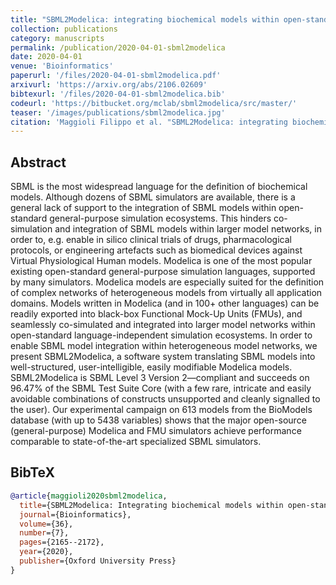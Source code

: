 ```yaml
---
title: "SBML2Modelica: integrating biochemical models within open-standard simulation ecosystems"
collection: publications
category: manuscripts
permalink: /publication/2020-04-01-sbml2modelica
date: 2020-04-01
venue: 'Bioinformatics'
paperurl: '/files/2020-04-01-sbml2modelica.pdf'
arxivurl: 'https://arxiv.org/abs/2106.02609'
bibtexurl: '/files/2020-04-01-sbml2modelica.bib'
codeurl: 'https://bitbucket.org/mclab/sbml2modelica/src/master/'
teaser: '/images/publications/sbml2modelica.jpg'
citation: 'Maggioli Filippo et al. "SBML2Modelica: integrating biochemical models within open-standard simulation ecosystems." <i>Bioinformatics</i> 36.7 (2020): 2165-2172.'
---
```


## Abstract
SBML is the most widespread language for the definition of biochemical models. Although dozens of SBML simulators are available, there is a general lack of support to the integration of SBML models within open-standard general-purpose simulation ecosystems. This hinders co-simulation and integration of SBML models within larger model networks, in order to, e.g. enable in silico clinical trials of drugs, pharmacological protocols, or engineering artefacts such as biomedical devices against Virtual Physiological Human models. Modelica is one of the most popular existing open-standard general-purpose simulation languages, supported by many simulators. Modelica models are especially suited for the definition of complex networks of heterogeneous models from virtually all application domains. Models written in Modelica (and in 100+ other languages) can be readily exported into black-box Functional Mock-Up Units (FMUs), and seamlessly co-simulated and integrated into larger model networks within open-standard language-independent simulation ecosystems.
In order to enable SBML model integration within heterogeneous model networks, we present SBML2Modelica, a software system translating SBML models into well-structured, user-intelligible, easily modifiable Modelica models. SBML2Modelica is SBML Level 3 Version 2—compliant and succeeds on 96.47% of the SBML Test Suite Core (with a few rare, intricate and easily avoidable combinations of constructs unsupported and cleanly signalled to the user). Our experimental campaign on 613 models from the BioModels database (with up to 5438 variables) shows that the major open-source (general-purpose) Modelica and FMU simulators achieve performance comparable to state-of-the-art specialized SBML simulators.


## BibTeX
```bibtex
@article{maggioli2020sbml2modelica,
  title={SBML2Modelica: Integrating biochemical models within open-standard simulation ecosystems},
  journal={Bioinformatics},
  volume={36},
  number={7},
  pages={2165--2172},
  year={2020},
  publisher={Oxford University Press}
}
```
